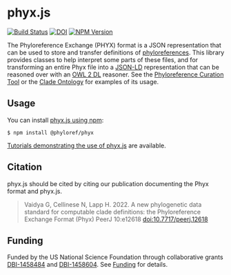 # phyx.js

[![Build Status](https://github.com/phyloref/phyx.js/workflows/Build%20and%20Test/badge.svg)](https://github.com/phyloref/phyx.js/actions?query=workflow%3A%22Build+and+Test%22)
[![DOI](https://zenodo.org/badge/DOI/10.5281/zenodo.5576556.svg)](https://doi.org/10.5281/zenodo.5576556)
[![NPM Version](https://img.shields.io/npm/v/@phyloref/phyx)](https://www.npmjs.com/package/@phyloref/phyx)

The Phyloreference Exchange (PHYX) format is a JSON representation that can be
used to store and transfer definitions of [phyloreferences]. This library provides
classes to help interpret some parts of these files, and for transforming an
entire Phyx file into a [JSON-LD] representation that can be reasoned over with
an [OWL 2 DL] reasoner. See the [Phyloreference Curation Tool] or the [Clade Ontology]
for examples of its usage.

## Usage

You can install [phyx.js using npm](https://www.npmjs.com/package/@phyloref/phyx):

```shell
$ npm install @phyloref/phyx
```

[Tutorials demonstrating the use of phyx.js](./tutorials/) are available.

## Citation

phyx.js should be cited by citing our publication documenting the Phyx format and phyx.js.

> Vaidya G, Cellinese N, Lapp H. 2022. A new phylogenetic data standard for computable clade definitions: the
> Phyloreference Exchange Format (Phyx) PeerJ 10:e12618 [doi:10.7717/peerj.12618](https://doi.org/10.7717/peerj.12618)

## Funding
Funded by the US National Science Foundation through collaborative grants [DBI-1458484]
and [DBI-1458604]. See [Funding] for details.

  [phyloreferences]: http://phyloref.org
  [JSON-LD]: https://en.wikipedia.org/wiki/JSON-LD
  [OWL 2 DL]: https://www.w3.org/TR/owl2-overview/
  [Phyloreference Curation Tool]: https://github.com/phyloref/curation-tool
  [Clade Ontology]: https://github.com/phyloref/clade-ontology
  [DBI-1458484]: http://www.nsf.gov/awardsearch/showAward?AWD_ID=1458484
  [DBI-1458604]: http://www.nsf.gov/awardsearch/showAward?AWD_ID=1458604
  [Funding]: http://www.phyloref.org/about/#funding
